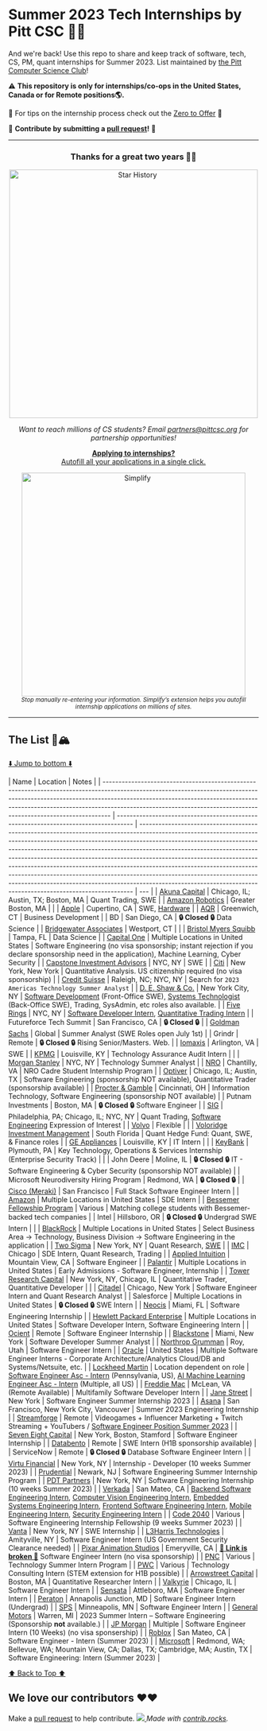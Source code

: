 # Summer 2023 Tech Internships by Pitt CSC 🌆🐢

And we're back! Use this repo to share and keep track of software, tech, CS, PM, quant internships for Summer 2023. List maintained by [the Pitt Computer Science Club](https://pittcsc.org/)!

:warning: **This repository is only for internships/co-ops in the United States, Canada or for Remote positions:earth_americas:.**

🧠 For tips on the internship process check out the [Zero to Offer](https://www.pittcs.wiki/zero-to-offer) 🧠

🙏 **Contribute by submitting a [pull request](https://github.com/susam/gitpr#create-pull-request)!** 🙏

---

<div align="center">
	<h3>
		Thanks for a great two years 💖💖
	</h3>
	<p>
		<img src="https://api.star-history.com/svg?repos=pittcsc/Summer2022-Internships&type=Date" width="500"  alt="Star History">
	</p>
	<i>Want to reach millions of CS students? Email <a href="mailto:partners@pittcsc.org?subject=Sponsoring the CSC Internship Repo">partners@pittcsc.org</a> for partnership opportunities!</i>
</div>
<div align="center">
	<p>
		<a href="https://simplify.jobs/?utm_source=pittcsc&utm_medium=internships_repo">
			<b>Applying to internships?</b>
			<br>
			Autofill all your applications in a single click.
			<br>
			<div>
				<img src="https://res.cloudinary.com/dpeo4xcnc/image/upload/v1636594918/simplify_pittcsc.png" width="450"  alt="Simplify">
			</div>
		</a>
		<sub><i>Stop manually re-entering your information. Simplify’s extension helps you autofill internship applications on millions of sites.</i></sub>
	</p>
</div>

---

## The List 🚴🏔

[⬇️ Jump to bottom ⬇️](https://github.com/pittcsc/Summer2023-Internships#we-love-our-contributors-%EF%B8%8F%EF%B8%8F)

| Name                                                                                                                                                                                                                                                                                                                       | Location                                                                            | Notes                                                                                                                                                                                                                                                                                                                                                                                                                                                                                                                                                                                                                                          |
| -------------------------------------------------------------------------------------------------------------------------------------------------------------------------------------------------------------------------------------------------------------------------------------------------------------------------- | ----------------------------------------------------------------------------------- | ---------------------------------------------------------------------------------------------------------------------------------------------------------------------------------------------------------------------------------------------------------------------------------------------------------------------------------------------------------------------------------------------------------------------------------------------------------------------------------------------------------------------------------------------------------------------------------------------------------------------------------------------- | --- |
| [Akuna Capital](https://akunacapital.com/careers?&experience=intern&search_term=#careers)                                                                                                                                                                                                                                  | Chicago, IL; Austin, TX; Boston, MA                                                 | Quant Trading, SWE                                                                                                                                                                                                                                                                                                                                                                                                                                                                                                                                                                                                                             |
| [Amazon Robotics](https://www.amazon.jobs/en/jobs/1999770/amazon-robotics-software-development-engineer-sde-intern-summer-2023)                                                                                                                                                                                            | Greater Boston, MA                                                                  |                                                                                                                                                                                                                                                                                                                                                                                                                                                                                                                                                                                                                                                |
| [Apple](https://jobs.apple.com/en-us/details/200389054/software-engineering-internship?team=SDNT)                                                                                                                                                                                                                          | Cupertino, CA                                                                       | SWE, [Hardware](https://jobs.apple.com/en-us/details/200389042/hardware-technology-internship?team=STDNT)                                                                                                                                                                                                                                                                                                                                                                                                                                                                                                                                      |
| [AQR](https://careers.aqr.com/jobs/university-open-positions/greenwich-ct/2023-summer-internship-express-interest/2194349?gh_jid=2194349#/)                                                                                                                                                                                | Greenwich, CT                                                                       | Business Development                                                                                                                                                                                                                                                                                                                                                                                                                                                                                                                                                                                                                           |
| BD                                                                                                                                                                                                                                                                                                                         | San Diego, CA                                                                       | **🔒 Closed 🔒** Data Science                                                                                                                                                                                                                                                                                                                                                                                                                                                                                                                                                                                                                  |
| [Bridgewater Associates](https://boards.greenhouse.io/bridgewater89/jobs/5830071002)                                                                                                                                                                                                                                       | Westport, CT                                                                        |                                                                                                                                                                                                                                                                                                                                                                                                                                                                                                                                                                                                                                                |
| [Bristol Myers Squibb](https://careers.bms.com/jobs/R1546751?lang=en-us)                                                                                                                                                                                                                                                   | Tampa, FL                                                                           | Data Science                                                                                                                                                                                                                                                                                                                                                                                                                                                                                                                                                                                                                                   |
| [Capital One](https://www.capitalonecareers.com/job/mclean/technology-internship-program-summer-2023/31238/31914110656)                                                                                                                                                                                                    | Multiple Locations in United States                                                 | Software Engineering (no visa sponsorship; instant rejection if you declare sponsorship need in the application), Machine Learning, Cyber Security                                                                                                                                                                                                                                                                                                                                                                                                                                                                                             |
| [Capstone Investment Advisors](https://www.linkedin.com/jobs/view/2023-summer-internship-software-engineer-nyc-at-capstone-investment-advisors-3105833413/)                                                                                                                                                                | NYC, NY                                                                             | SWE                                                                                                                                                                                                                                                                                                                                                                                                                                                                                                                                                                                                                                            |
| [Citi](https://jobs.citi.com/job/new-york/quantitative-analysis-summer-analyst-north-america-2023/287/28553736048)                                                                                                                                                                                                         | New York, New York                                                                  | Quantitative Analysis. US citizenship required (no visa sponsorship)                                                                                                                                                                                                                                                                                                                                                                                                                                                                                                                                                                           |
| [Credit Suisse](https://tas-creditsuisse.taleo.net/careersection/campus/moresearch.ftl)                                                                                                                                                                                                                                    | Raleigh, NC; NYC, NY                                                                | Search for `2023 Americas Technology Summer Analyst`                                                                                                                                                                                                                                                                                                                                                                                                                                                                                                                                                                                           |
| [D. E. Shaw & Co.](https://www.deshaw.com/careers/internships)                                                                                                                                                                                                                                                             | New York City, NY                                                                   | [Software Development](https://www.deshaw.com/careers/software-developer-intern-new-york-4470) (Front-Office SWE), [Systems Technologist](https://www.deshaw.com/careers/systems-technologist-intern-new-york-4484) (Back-Office SWE), Trading, SysAdmin, etc roles also available.                                                                                                                                                                                                                                                                                                                                                            |
| [Five Rings](https://fiverings.avature.net/careers/SearchJobs/?524=534&524_format=523&listFilterMode=1&folderRecordsPerPage=6&)                                                                                                                                                                                            | NYC, NY                                                                             | [Software Developer Intern](https://fiverings.avature.net/careers/FolderDetail/New-York-New-York-United-States-Software-Developer-Intern-Summer-2023/595), [Quantitative Trading Intern](https://fiverings.avature.net/careers/FolderDetail/New-York-New-York-United-States-Quantitative-Trading-Intern-Summer-2023/586)                                                                                                                                                                                                                                                                                                                       |
| Futureforce Tech Summit                                                                                                                                                                                                                                                                                                    | San Francisco, CA                                                                   | **🔒 Closed 🔒**                                                                                                                                                                                                                                                                                                                                                                                                                                                                                                                                                                                                                               |
| [Goldman Sachs](https://www.goldmansachs.com/careers/students/programs/americas/summer-analyst-program.html)                                                                                                                                                                                                               | Global                                                                              | Summer Analyst (SWE Roles open July 1st)                                                                                                                                                                                                                                                                                                                                                                                                                                                                                                                                                                                                       |
| Grindr                                                                                                                                                                                                                                                                                                                     | Remote                                                                              | **🔒 Closed 🔒** Rising Senior/Masters. Web.                                                                                                                                                                                                                                                                                                                                                                                                                                                                                                                                                                                                   |
| [Iomaxis](https://www.clearancejobs.com/jobs/6504814/software-engineer-intern?utm_source=linkedin-cj-organic&utm_medium=jobfeed&utm_campaign=url&_ccid=1655348950763kci9hixse)                                                                                                                                             | Arlington, VA                                                                       | SWE                                                                                                                                                                                                                                                                                                                                                                                                                                                                                                                                                                                                                                            |
| [KPMG](https://www.kpmgcampus.com/campus/JobDetail?jobId=85891&utm_medium=%22mcloud-jobads%22&utm_campaign=&utm_content=Technology%20Assurance%20Audit%20Intern%20%7C%20Dallas%20Summer%202023&utm_term=85891&utm_source=Indeed&srcCat=Internet&specSrc=Indeed)                                                            | Louisville, KY                                                                      | Technology Assurance Audit Intern                                                                                                                                                                                                                                                                                                                                                                                                                                                                                                                                                                                                              |     |
| [Morgan Stanley](https://morganstanley.tal.net/vx/candidate/apply/12954)                                                                                                                                                                                                                                                   | NYC, NY                                                                             | Technology Summer Analyst                                                                                                                                                                                                                                                                                                                                                                                                                                                                                                                                                                                                                      |
| [NRO](https://nro.applytojob.com/apply/3JDdLgnQ4F/Summer-2023-NRO-Cadre-Student-Internship-Program)                                                                                                                                                                                                                        | Chantilly, VA                                                                       | NRO Cadre Student Internship Program                                                                                                                                                                                                                                                                                                                                                                                                                                                                                                                                                                                                           |
| [Optiver](https://www.optiver.com/working-at-optiver/career-opportunities/?filter-level=internship)                                                                                                                                                                                                                        | Chicago, IL; Austin, TX                                                             | Software Engineering (sponsorship NOT available), Quantitative Trader (sponsorship available)                                                                                                                                                                                                                                                                                                                                                                                                                                                                                                                                                  |
| [Procter & Gamble](https://www.pgcareers.com/job/cincinnati/information-technology-emerging-leaders-2023-internship-sophomore/936/12490612416)                                                                                                                                                                             | Cincinnati, OH                                                                      | Information Technology, Software Engineering (sponsorship NOT available)                                                                                                                                                                                                                                                                                                                                                                                                                                                                                                                                                                       |
| Putnam Investments                                                                                                                                                                                                                                                                                                         | Boston, MA                                                                          | **🔒 Closed 🔒** Software Engineer                                                                                                                                                                                                                                                                                                                                                                                                                                                                                                                                                                                                             |
| [SIG](https://careers.sig.com/job/6289/Trading-Intern-Summer-2023-Expression-of-Interest)                                                                                                                                                                                                                                  | Philadelphia, PA; Chicago, IL; NYC, NY                                              | Quant Trading, [Software Engineering](https://careers.sig.com/job/6228/Software-Engineering-Internship-Program-Summer-2023-Expression-of-Interest) Expression of Interest                                                                                                                                                                                                                                                                                                                                                                                                                                                                      |
| [Volvo](https://xjobs.brassring.com/TGnewUI/Search/home/HomeWithPreLoad?PageType=JobDetails&partnerid=25079&siteid=5171&AReq=122435BR&codes=LinkedIn#jobDetails=731164_5171)                                                                                                                                               | Flexible                                                                            |                                                                                                                                                                                                                                                                                                                                                                                                                                                                                                                                                                                                                                                |
| [Voloridge Investment Management](https://www.voloridge.com/join-our-team)                                                                                                                                                                                                                                                 | South Florida                                                                       | Quant Hedge Fund: Quant, SWE, & Finance roles                                                                                                                                                                                                                                                                                                                                                                                                                                                                                                                                                                                                  |
| [GE Appliances](https://careers.geappliances.com/jobs/8799376-summer-2023-information-technology-intern?bid=370&tm_company=44906&tm_event=view&tm_job=REQ-11837)                                                                                                                                                           | Louisville, KY                                                                      | IT Intern                                                                                                                                                                                                                                                                                                                                                                                                                                                                                                                                                                                                                                      |     |
| [KeyBank](https://keybank.wd5.myworkdayjobs.com/en-US/External_Career_Site/job/401-Plymouth-Road-Suite-600-Plymouth-Meeting-PA/Summer-2023-Key-Technology--Operations---Services-Internship--Enterprise-Secruity-Track-_R-10996?codes=IND)                                                                                 | Plymouth, PA                                                                        | Key Technology, Operations & Services Internship (Enterprise Security Track)                                                                                                                                                                                                                                                                                                                                                                                                                                                                                                                                                                   |     |
| John Deere                                                                                                                                                                                                                                                                                                                 | Moline, IL                                                                          | **🔒 Closed 🔒** IT - Software Engineering & Cyber Security (sponsorship NOT available)                                                                                                                                                                                                                                                                                                                                                                                                                                                                                                                                                        |
| Microsoft Neurodiversity Hiring Program                                                                                                                                                                                                                                                                                    | Redmond, WA                                                                         | **🔒 Closed 🔒**                                                                                                                                                                                                                                                                                                                                                                                                                                                                                                                                                                                                                               |
| [Cisco (Meraki)](https://jobs.cisco.com/jobs/ProjectDetail/Full-Stack-Software-Engineer-Intern-Summer-2023-Meraki/1368018?source=Cisco+Jobs+Career+Site&tags=CDC+SnNG+interview-tips)                                                                                                                                      | San Francisco                                                                       | Full Stack Software Engineer Intern                                                                                                                                                                                                                                                                                                                                                                                                                                                                                                                                                                                                            |
| [Amazon](https://www.amazon.jobs/en/jobs/2110678/software-development-engineer-internship-2023-us)                                                                                                                                                                                                                         | Multiple Locations in United States                                                 | SDE Intern                                                                                                                                                                                                                                                                                                                                                                                                                                                                                                                                                                                                                                     |
| [Bessemer Fellowship Program](https://www.bvp.com/bessemer-fellows)                                                                                                                                                                                                                                                        | Various                                                                             | Matching college students with Bessemer-backed tech companies                                                                                                                                                                                                                                                                                                                                                                                                                                                                                                                                                                                  |
| Intel                                                                                                                                                                                                                                                                                                                      | Hillsboro, OR                                                                       | **🔒 Closed 🔒** Undergrad SWE Intern                                                                                                                                                                                                                                                                                                                                                                                                                                                                                                                                                                                                          |     |
| [BlackRock](https://blackrock.tal.net/vx/lang-en-GB/mobile-0/brand-3/xf-ab3ba52a6a61/wid-1/candidate/so/pm/1/pl/1/opp/6075-Summer-Internship-Program-Americas/en-GB)                                                                                                                                                       | Multiple Locations in United States                                                 | Select Business Area -> Technology, Business Division -> Software Engineering in the application                                                                                                                                                                                                                                                                                                                                                                                                                                                                                                                                               |
| [Two Sigma](https://careers.twosigma.com/careers/JobDetail/New-York-New-York-United-States-Quantitative-Researcher-Internship/10972)                                                                                                                                                                                       | New York, NY                                                                        | Quant Research, [SWE](https://careers.twosigma.com/careers/JobDetail?jobId=11002)                                                                                                                                                                                                                                                                                                                                                                                                                                                                                                                                                              |
| [IMC](https://imc.wd5.myworkdayjobs.com/en-US/invitation/jobs/details/Software-Engineer-Intern----Summer-2023_REQ-01961?q=internship)                                                                                                                                                                                      | Chicago                                                                             | SDE Intern, Quant Research, Trading                                                                                                                                                                                                                                                                                                                                                                                                                                                                                                                                                                                                            |
| [Applied Intuition](https://jobs.lever.co/applied/c22805d5-2006-4867-bb32-671951b17206)                                                                                                                                                                                                                                    | Mountain View, CA                                                                   | Software Engineer                                                                                                                                                                                                                                                                                                                                                                                                                                                                                                                                                                                                                              |
| [Palantir](https://jobs.lever.co/palantir?commitment=Internship&team=Dev)                                                                                                                                                                                                                                                  | Multiple Locations in United States                                                 | Early Admissions - Software Engineer, Internship                                                                                                                                                                                                                                                                                                                                                                                                                                                                                                                                                                                               |
| [Tower Research Capital](https://www.tower-research.com/open-positions)                                                                                                                                                                                                                                                    | New York, NY, Chicago, IL                                                           | Quantitative Trader, Quantitative Developer                                                                                                                                                                                                                                                                                                                                                                                                                                                                                                                                                                                                    |     |
| [Citadel](https://www.citadel.com/careers/open-positions/positions-for-students/?keyword=Intern)                                                                                                                                                                                                                           | Chicago, New York                                                                   | Software Engineer Intern and Quant Research Analyst                                                                                                                                                                                                                                                                                                                                                                                                                                                                                                                                                                                            |
| Salesforce                                                                                                                                                                                                                                                                                                                 | Multiple Locations in United States                                                 | **🔒 Closed 🔒** SWE Intern                                                                                                                                                                                                                                                                                                                                                                                                                                                                                                                                                                                                                    |
| [Neocis](https://www.neocis.com/careers/?gnk=job&gni=8a7887ac81818f790181a70be60322fb&lang=en)                                                                                                                                                                                                                             | Miami, FL                                                                           | Software Engineering Internship                                                                                                                                                                                                                                                                                                                                                                                                                                                                                                                                                                                                                |
| [Hewlett Packard Enterprise](https://careers.hpe.com/us/en/search-results?keywords=software%20intern)                                                                                                                                                                                                                      | Multiple Locations in United States                                                 | Software Developer Intern, Software Engineering Intern                                                                                                                                                                                                                                                                                                                                                                                                                                                                                                                                                                                         |
| [Ocient](https://boards.greenhouse.io/ocient39/jobs/5213072003)                                                                                                                                                                                                                                                            | Remote                                                                              | Software Engineer Internship                                                                                                                                                                                                                                                                                                                                                                                                                                                                                                                                                                                                                   |
| [Blackstone](https://blackstone.wd1.myworkdayjobs.com/en-US/Blackstone_Campus_Careers/details/XMLNAME-2023-Blackstone-Technology-and-Innovations--Software-Developer-Summer-Analyst--New-York-_23913)                                                                                                                      | Miami, New York                                                                     | Software Developer Summer Analyst                                                                                                                                                                                                                                                                                                                                                                                                                                                                                                                                                                                                              |
| [Northrop Grumman](https://www.northropgrumman.com/jobs/Roy-----Utah/Administrative-Services/R10056335/2023-software-engineering-intern-roy-ut/)                                                                                                                                                                           | Roy, Utah                                                                           | Software Engineer Intern                                                                                                                                                                                                                                                                                                                                                                                                                                                                                                                                                                                                                       |
| [Oracle](https://eeho.fa.us2.oraclecloud.com/hcmUI/CandidateExperience/en/sites/CX_1/requisitions?keyword=engineering+intern)                                                                                                                                                                                              | United States                                                                       | Multiple Software Engineer Interns - Corporate Architecture/Analytics Cloud/DB and Systems/Netsuite, etc.                                                                                                                                                                                                                                                                                                                                                                                                                                                                                                                                      |
| [Lockheed Martin](https://www.lockheedmartinjobs.com/search-jobs/ALL?orgIds=694&alp=ALL&alt=0&ascf=[{%22Key%22:%22job_status%22,%22Value%22:%22Co-op%2fSummer+Intern%22}]&)                                                                                                                                                | Location dependent on role                                                          | [Software Engineer Asc - Intern](https://www.lockheedmartinjobs.com/job/king-of-prussia/software-engineer-asc-intern/694/16648313536) (Pennsylvania, US), [AI Machine Learning Engineer Asc - Intern](https://www.lockheedmartinjobs.com/job/king-of-prussia/ai-machine-learning-engineer-asc-intern/694/32606142112) (Multiple, all US)                                                                                                                                                                                                                                                                                                       |
| [Freddie Mac](https://careers.freddiemac.com/us/en/job/JR7788/Multifamily-Software-Developer-Intern-Hybrid-or-Remote-Work-Schedule)                                                                                                                                                                                        | McLean, VA (Remote Available)                                                       | Multifamily Software Developer Intern                                                                                                                                                                                                                                                                                                                                                                                                                                                                                                                                                                                                          |
| [Jane Street](https://www.janestreet.com/join-jane-street/position/6213528002/)                                                                                                                                                                                                                                            | New York                                                                            | Software Engineer Summer Internship 2023                                                                                                                                                                                                                                                                                                                                                                                                                                                                                                                                                                                                       |
| [Asana](https://boards.greenhouse.io/earlycareerprograms)                                                                                                                                                                                                                                                                  | San Francisco, New York City, Vancouver                                             | Summer 2023 Engineering Internship                                                                                                                                                                                                                                                                                                                                                                                                                                                                                                                                                                                                             |
| [Streamforge](https://angel.co/l/2vvkF3)                                                                                                                                                                                                                                                                                   | Remote                                                                              | Videogames + Influencer Marketing + Twitch Streaming + YouTubers / [Software Engineer Position Summer 2023](https://angel.co/l/2vvkF3)                                                                                                                                                                                                                                                                                                                                                                                                                                                                                                         |
| [Seven Eight Capital](https://boards.greenhouse.io/seveneightcapital/jobs/4477864002)                                                                                                                                                                                                                                      | New York, Boston, Stamford                                                          | Software Engineer Internship                                                                                                                                                                                                                                                                                                                                                                                                                                                                                                                                                                                                                   |
| [Databento](https://boards.greenhouse.io/databento/jobs/4374815?)                                                                                                                                                                                                                                                          | Remote                                                                              | SWE Intern (H1B sponsorship available)                                                                                                                                                                                                                                                                                                                                                                                                                                                                                                                                                                                                         |
| ServiceNow                                                                                                                                                                                                                                                                                                                 | Remote                                                                              | **🔒 Closed 🔒** Database Software Engineer Intern                                                                                                                                                                                                                                                                                                                                                                                                                                                                                                                                                                                             |
| [Virtu Financial](https://boards.greenhouse.io/virtu/jobs/5432329002)                                                                                                                                                                                                                                                      | New York, NY                                                                        | Internship - Developer (10 weeks Summer 2023)                                                                                                                                                                                                                                                                                                                                                                                                                                                                                                                                                                                                  |
| [Prudential](https://prudential.eightfold.ai/careers?pid=12393231&Job%20Category=Technology&location_country=US&early_talent=Summer%20Internships&domain=prudential.com)                                                                                                                                                   | Newark, NJ                                                                          | Software Engineering Summer Internship Program                                                                                                                                                                                                                                                                                                                                                                                                                                                                                                                                                                                                 |
| [PDT Partners](https://boards.greenhouse.io/pdtpartners/jobs/4423823)                                                                                                                                                                                                                                                      | New York, NY                                                                        | Software Engineering Internship (10 weeks Summer 2023)                                                                                                                                                                                                                                                                                                                                                                                                                                                                                                                                                                                         |
| [Verkada](https://jobs.lever.co/verkada?department=Engineering#:~:text=SOFTWARE%20%2D%20CORE%20COMMAND-,SOFTWARE%20%2D%20EARLY%20CAREERS,-APPLY)                                                                                                                                                                           | San Mateo, CA                                                                       | [Backend Software Engineering Intern](https://jobs.lever.co/verkada/771ec38b-605e-4f59-8a73-b1b0ccde1358), [Computer Vision Engineering Intern](https://jobs.lever.co/verkada/ebdf69a0-f158-4103-8168-001964c9464b), [Embedded Systems Engineering Intern](https://jobs.lever.co/verkada/f8e567ee-b75f-498a-8cad-a0f0f47eb298), [Frontend Software Engineering Intern](https://jobs.lever.co/verkada/eedaa343-79ae-4b7f-a73f-3f860050822f), [Mobile Engineering Intern](https://jobs.lever.co/verkada/de0b103e-1bb6-4619-bea8-4ed254267f6b), [Security Engineering Intern](https://jobs.lever.co/verkada/55ee059c-dbca-4034-af57-133de54a22fe) |
| [Code 2040](https://www.code2040.org/fellows-program)                                                                                                                                                                                                                                                                      | Various                                                                             | Software Engineering Internship Fellowship (9 weeks Summer 2023)                                                                                                                                                                                                                                                                                                                                                                                                                                                                                                                                                                               |
| [Vanta](https://boards.greenhouse.io/vanta/jobs/5868552002)                                                                                                                                                                                                                                                                | New York, NY                                                                        | SWE Internship                                                                                                                                                                                                                                                                                                                                                                                                                                                                                                                                                                                                                                 |
| [L3Harris Technologies](https://careers.l3harris.com/job/-/-/4832/33418640224)                                                                                                                                                                                                                                             | Amityville, NY                                                                      | Software Engineer Intern (US Government Security Clearance needed)                                                                                                                                                                                                                                                                                                                                                                                                                                                                                                                                                                             |
| [Pixar Animation Studios](https://jobs.disneycareers.com/job/emeryville/software-research-and-development-intern-summer-2023/391/33430076960)                                                                                                                                                                              | Emeryville, CA                                                                      | **[🚨 Link is broken 🚨](https://github.com/pittcsc/Summer2023-Internships/issues/943)** Software Engineer Intern (no visa sponsorship)                                                                                                                                                                                                                                                                                                                                                                                                                                                                                                        |
| [PNC](https://careers.pnc.com/global/en/job/PNC1GLOBALR112729/Technology-Summer-Intern-Program?utm_source=symphonytalentmpx&utm_medium=phenom-feeds)                                                                                                                                                                       | Various                                                                             | Technology Summer Intern Program                                                                                                                                                                                                                                                                                                                                                                                                                                                                                                                                                                                                               |
| [PWC](https://jobs.us.pwc.com/job/-/-/932/33431414672?utm_source=linkedin.com&utm_campaign=core_media&utm_medium=social_media&utm_content=job_posting&ss=paid&dclid=CMnKgLT2oPkCFUExYgodkPgMsQ)                                                                                                                            | Various                                                                             | Technology Consulting Intern (STEM extension for H1B possible)                                                                                                                                                                                                                                                                                                                                                                                                                                                                                                                                                                                 |
| [Arrowstreet Capital](https://arrowstreetcapital.wd5.myworkdayjobs.com/en-US/Arrowstreet/job/Boston/Quantitative-Researcher-Intern--Summer-2023_R700)                                                                                                                                                                      | Boston, MA                                                                          | Quantitative Researcher Intern                                                                                                                                                                                                                                                                                                                                                                                                                                                                                                                                                                                                                 |
| [Valkyrie](https://jobs.lever.co/valkyrietrading/cf65c6b9-a11f-4fa1-9c4e-f5726f6bf4d1?lever-source=Indeed)                                                                                                                                                                                                                 | Chicago, IL                                                                         | Software Engineer Intern                                                                                                                                                                                                                                                                                                                                                                                                                                                                                                                                                                                                                       |
| [Sensata](https://sensata.wd1.myworkdayjobs.com/en-US/Sensata-Careers/job/Attleboro-Massachusetts/Software-Engineer-Intern---Summer-2023_IRC86996)                                                                                                                                                                         | Attleboro, MA                                                                       | Software Engineer Intern                                                                                                                                                                                                                                                                                                                                                                                                                                                                                                                                                                                                                       |
| [Peraton](https://careers.peraton.com/job-details/16347049/summer-2023-software-engineer-intern-annapolis-junction-annapolis-junction-md/?utm_medium=%22mcloud-jobads%22&utm_campaign=Engineering&utm_content=Summer%202023%20Software%20Engineer%20Intern-%20Annapolis%20Junction&utm_term=2022-124192&utm_source=Indeed) | Annapolis Junction, MD                                                              | Software Engineer Intern (Undergrad)                                                                                                                                                                                                                                                                                                                                                                                                                                                                                                                                                                                                           |
| [SPS](https://careers-spscommerce.icims.com/jobs/6795/job)                                                                                                                                                                                                                                                                 | Minneapolis, MN                                                                     | Software Engineer Intern                                                                                                                                                                                                                                                                                                                                                                                                                                                                                                                                                                                                                       |
| [General Motors](https://search-careers.gm.com/jobs/job/2023-summer-intern-software-engineering-warren-jr-000089748/)                                                                                                                                                                                                      | Warren, MI                                                                          | 2023 Summer Intern – Software Engineering (Sponsorship **not** available.)                                                                                                                                                                                                                                                                                                                                                                                                                                                                                                                                                                     |
| [JP Morgan](https://jpmc.fa.oraclecloud.com/hcmUI/CandidateExperience/en/sites/CX_1001/job/210321355)                                                                                                                                                                                                                      | Multiple                                                                            | Software Engineer Intern (10 Weeks) (no visa sponsership)                                                                                                                                                                                                                                                                                                                                                                                                                                                                                                                                                                                      |
| [Roblox](https://jobs.roblox.com/careers/job?domain=roblox.com&pid=137451585492)                                                                                                                                                                                                                                           | San Mateo, CA                                                                       | Software Engineer - Intern (Summer 2023)                                                                                                                                                                                                                                                                                                                                                                                                                                                                                                                                                                                                       |
| [Microsoft](https://careers.microsoft.com/us/en/job/1388845)                                                                                                                                                                                                                                                               | Redmond, WA; Bellevue, WA; Mountain View, CA; Dallas, TX; Cambridge, MA; Austin, TX | Software Engineering: Intern (Summer 2023)                                                                                                                                                                                                                                                                                                                                                                                                                                                                                                                                                                                                     |

[⬆️ Back to Top ⬆️](https://github.com/pittcsc/Summer2023-Internships#the-list-)

## We love our contributors ❤️❤️

Make a [pull request](https://github.com/susam/gitpr#create-pull-request) to help contribute.
<a href="https://github.com/pittcsc/Summer2023-Internships/graphs/contributors">
<img src="https://contrib.rocks/image?repo=pittcsc/Summer2023-Internships&columns=24&max=480" />
</a>
_Made with [contrib.rocks](https://contrib.rocks)._
